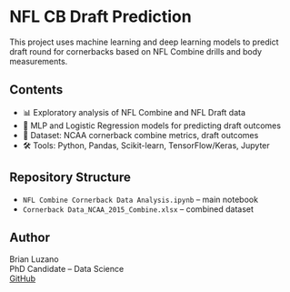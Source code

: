 # NFL CB Draft Prediction

This project uses machine learning and deep learning models to predict 
draft round for cornerbacks based on NFL Combine drills and body 
measurements. 

## Contents

- 📊 Exploratory analysis of NFL Combine and NFL Draft data
- 🧠 MLP and Logistic Regression models for predicting draft outcomes
- 📁 Dataset: NCAA cornerback combine metrics, draft outcomes
- 🛠 Tools: Python, Pandas, Scikit-learn, TensorFlow/Keras, Jupyter

## Repository Structure

- `NFL Combine Cornerback Data Analysis.ipynb` – main notebook
- `Cornerback Data_NCAA_2015_Combine.xlsx` – combined dataset

## Author

Brian Luzano  
PhD Candidate – Data Science  
[GitHub](https://github.com/Manila-Ryce)
